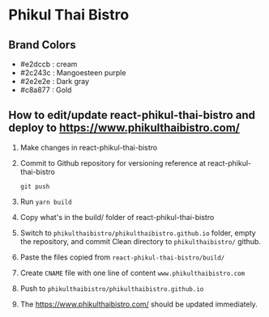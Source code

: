 # Phikul Thai Bistro

## Brand Colors

- #e2dccb : cream
- #2c243c : Mangoesteen purple
- #2e2e2e : Dark gray
- #c8a877 : Gold

## How to edit/update react-phikul-thai-bistro and deploy to <https://www.phikulthaibistro.com/>

1. Make changes in react-phikul-thai-bistro

2. Commit to Github repository for versioning reference at react-phikul-thai-bistro

   `git push`

3. Run `yarn build`

4. Copy what's in the build/ folder of react-phikul-thai-bistro

5. Switch to `phikulthaibistro/phikulthaibistro.github.io` folder, empty the repository, and commit Clean directory to `phikulthaibistro/` github.

6. Paste the files copied from `react-phikul-thai-bistro/build/`

7. Create `CNAME` file with one line of content `www.phikulthaibistro.com`

8. Push to `phikulthaibistro/phikulthaibistro.github.io`

9. The <https://www.phikulthaibistro.com/> should be updated immediately.
